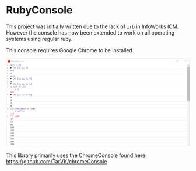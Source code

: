 # RubyConsole

This project was initially written due to the lack of `irb` in InfoWorks ICM. However the console has now been extended to work on all operating systems using regular ruby.

This console requires Google Chrome to be installed.

![preview](./Preview.png)

This library primarily uses the ChromeConsole found here:
https://github.com/TarVK/chromeConsole
